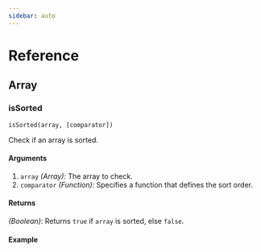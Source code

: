 ```yaml
---
sidebar: auto
---
```


# Reference

## Array

### isSorted

```isSorted(array, [comparator])```

Check if an array is sorted.

#### Arguments

1. `array` *(Array)*: The array to check.
2. `comparator` *(Function)*: Specifies a function that defines the sort order.

#### Returns

*(Boolean)*: Returns `true` if `array` is sorted, else `false`.

#### Example
